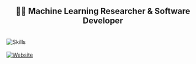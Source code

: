<p align="center">
  <h2 align="center">👨‍💻 Machine Learning Researcher & Software Developer</h2>
  <br>
  <img src="https://skillicons.dev/icons?i=zig,vim,pytorch&theme=dark&perline=7" alt="Skills" />
  <br><br>
  <a href="https://kiraieee.github.io/">
    <img src="https://img.shields.io/badge/Visit My Website-Loading...-blueviolet?style=for-the-badge" alt="Website" />
  </a>
</p>

